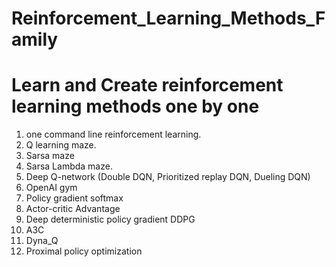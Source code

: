 # Reinforcement_Learning_Methods_Family
# Learn and Create reinforcement learning methods one by one

1. one command line reinforcement learning. 
2. Q learning maze.
3. Sarsa maze
4. Sarsa Lambda maze.
5. Deep Q-network (Double DQN, Prioritized replay DQN, Dueling DQN)
6. OpenAI gym
7. Policy gradient softmax
8. Actor-critic Advantage
9. Deep deterministic policy gradient DDPG
10. A3C
11. Dyna_Q
12. Proximal policy optimization
